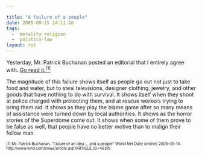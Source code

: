 ```yaml
---

title: "A failure of a people"
date: 2005-09-15 14:11:16
tags:
  -  morality-religion
  -  politics-law
layout: rut
---
```


<p>Yesterday, Mr. Patrick Buchanan posted an editorial that I entirely agree with. <a href="http://www.wnd.com/news/article.asp?ARTICLE_ID=46315">Go read it.<sup>[1]</sup></a></p>  <p>The magnitude of this failure shows itself as people go out not just to take food and water, but to steal televisions, designer clothing, jewelry, and other goods that have nothing to do with survival.  It shows itself when they shoot at police charged with protecting them, and at rescue workers trying to bring them aid. It shows as they play the blame game after so many means of assistance were turned down by local authorities.  It shows as the horror stories of the Superdome come out.  It shows when some of them prove to be false as well, that people have no better motive than to malign their fellow man.</p>  <font size="-2"> [1] Mr. Patrick Buchanan.  "Failure of an idea ... and a people" World Net Daily (online) 2005-09-14. http://www.wnd.com/news/article.asp?ARTICLE_ID=46315 </font>

